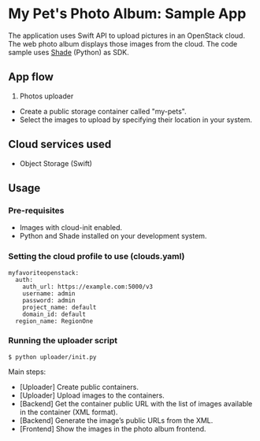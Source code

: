 # My Pet's Photo Album: Sample App
The application uses Swift API to upload pictures in an OpenStack cloud. The web photo album displays those images from the cloud. The code sample uses [Shade](http://docs.openstack.org/infra/shade/) (Python) as SDK.

## App flow
1. Photos uploader
  *  Create a public storage container called "my-pets".
  *  Select the images to upload by specifying their location in your system.

## Cloud services used
* Object Storage (Swift)

## Usage

### Pre-requisites
* Images with cloud-init enabled.
* Python and Shade installed on your development system.

### Setting the cloud profile to use (clouds.yaml)
```
myfavoriteopenstack:
  auth:
    auth_url: https://example.com:5000/v3
    username: admin
    password: admin
    project_name: default
    domain_id: default
  region_name: RegionOne
```

### Running the uploader script
```
$ python uploader/init.py
```

Main steps:
* [Uploader] Create public containers.
* [Uploader] Upload images to the containers.
* [Backend] Get the container public URL with the list of images available in the container (XML format).
* [Backend] Generate the image’s public URLs from the XML.
* [Frontend] Show the images in the photo album frontend.
